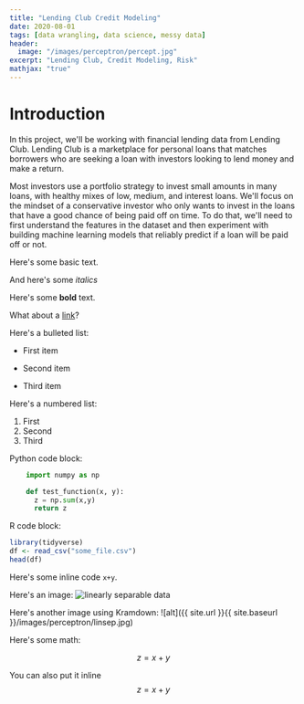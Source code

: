 ```yaml
---
title: "Lending Club Credit Modeling"
date: 2020-08-01
tags: [data wrangling, data science, messy data]
header:
  image: "/images/perceptron/percept.jpg"
excerpt: "Lending Club, Credit Modeling, Risk"
mathjax: "true"
---
```


# Introduction

In this project, we'll be working with financial lending data from Lending Club. Lending Club is a marketplace for personal loans that matches borrowers who are seeking a loan with investors looking to lend money and make a return.

Most investors use a portfolio strategy to invest small amounts in many loans, with healthy mixes of low, medium, and interest loans. We'll focus on the mindset of a conservative investor who only wants to invest in the loans that have a good chance of being paid off on time. To do that, we'll need to first understand the features in the dataset and then experiment with building machine learning models that reliably predict if a loan will be paid off or not.




Here's some basic text.

And here's some *italics*

Here's some **bold** text.

What about a [link](https://github.com/dataoptimal)?

Here's a bulleted list:
* First item
+ Second item
- Third item

Here's a numbered list:
1. First
2. Second
3. Third

Python code block:
```python
    import numpy as np

    def test_function(x, y):
      z = np.sum(x,y)
      return z
```

R code block:
```r
library(tidyverse)
df <- read_csv("some_file.csv")
head(df)
```

Here's some inline code `x+y`.

Here's an image:
<img src="{{ site.url }}{{ site.baseurl }}/images/perceptron/linsep.jpg" alt="linearly separable data">

Here's another image using Kramdown:
![alt]({{ site.url }}{{ site.baseurl }}/images/perceptron/linsep.jpg)

Here's some math:

$$z=x+y$$

You can also put it inline $$z=x+y$$
